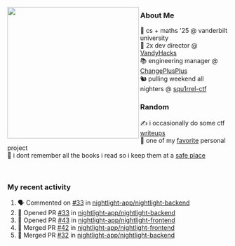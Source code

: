<!-- 
Hey what are you doing here? 
I admire your curiosity tho
Shoot me an email (zinean00 at gmail dot com)
Let's connect! 
-->

<p float="left">
  <img src='https://imgur.com/nGM66Ev.png' width='300' align="left">
  <p>
    
  <h3>About Me</h3>
  🏫 cs + maths '25 @ vanderbilt university <br>
  🌊 2x dev director @ <a href="https://github.com/vandyhacks">VandyHacks</a> <br>
  📚 engineering manager @ <a href="https://github.com/changeplusplusvandy">ChangePlusPlus<a> <br>
  🐿 pulling weekend all nighters @ <a href="https://github.com/squ1rrel-ctf">squ1rrel-ctf</a> <br>
  
  <h3>Random</h3>
  ✍️ i occasionally do some ctf <a href="https://squ1rrel.dev/author/zineanteoh">writeups</a> <br>
  📱 one of my <a href="https://github.com/zineanteoh/vinkybox-app">favorite</a> personal project<br>
  📖 i dont remember all the books i read so i keep them at a <a href="https://www.goodreads.com/user/show/80901669-zi">safe place</a>
  </p>
  
</p>

<br>
<!-- <i>generated by <a href="https://labs.openai.com/s/0hW1r6PFYo3Zh0a7UoxK2AMp" target="_blank">dall-e 2</a></i> -->

<h3>My recent activity</h3>

<!--START_SECTION:activity-->
1. 🗣 Commented on [#33](https://github.com/nightlight-app/nightlight-backend/issues/33) in [nightlight-app/nightlight-backend](https://github.com/nightlight-app/nightlight-backend)
2. 💪 Opened PR [#33](https://github.com/nightlight-app/nightlight-backend/pull/33) in [nightlight-app/nightlight-backend](https://github.com/nightlight-app/nightlight-backend)
3. 💪 Opened PR [#43](https://github.com/nightlight-app/nightlight-frontend/pull/43) in [nightlight-app/nightlight-frontend](https://github.com/nightlight-app/nightlight-frontend)
4. 🎉 Merged PR [#42](https://github.com/nightlight-app/nightlight-frontend/pull/42) in [nightlight-app/nightlight-frontend](https://github.com/nightlight-app/nightlight-frontend)
5. 🎉 Merged PR [#32](https://github.com/nightlight-app/nightlight-backend/pull/32) in [nightlight-app/nightlight-backend](https://github.com/nightlight-app/nightlight-backend)
<!--END_SECTION:activity-->

